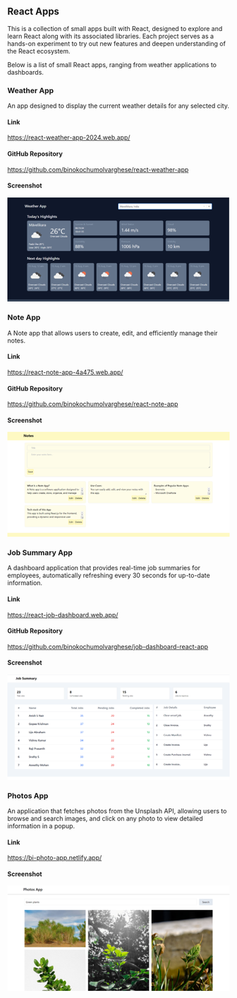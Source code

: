 ## React Apps

This is a collection of small apps built with React, designed to explore and learn React along with its associated libraries. Each project serves as a hands-on experiment to try out new features and deepen understanding of the React ecosystem.

Below is a list of small React apps, ranging from weather applications to dashboards.

### Weather App

An app designed to display the current weather details for any selected city.

#### Link
https://react-weather-app-2024.web.app/

#### GitHub Repository
https://github.com/binokochumolvarghese/react-weather-app

#### Screenshot
![Weather App Screenshot](https://github.com/binokochumolvarghese/react-weather-app/blob/main/public/weather-app-ss.png)



### Note App

A Note app that allows users to create, edit, and efficiently manage their notes.

#### Link
https://react-note-app-4a475.web.app/

#### GitHub Repository
https://github.com/binokochumolvarghese/react-note-app

#### Screenshot
![Note App Screenshot](https://github.com/binokochumolvarghese/react-note-app/blob/main/public/note-app-ss.png)



### Job Summary App
A dashboard application that provides real-time job summaries for employees, automatically refreshing every 30 seconds for up-to-date information.

#### Link
https://react-job-dashboard.web.app/

#### GitHub Repository
https://github.com/binokochumolvarghese/job-dashboard-react-app

#### Screenshot
![Job Dashboard Summary Screenshot](https://github.com/binokochumolvarghese/job-dashboard-react-app/blob/main/public/job-summary-dashboard-ss.png)


### Photos App

An application that fetches photos from the Unsplash API, allowing users to browse and search images, and click on any photo to view detailed information in a popup.

#### Link
https://bi-photo-app.netlify.app/

#### Screenshot
![Photo App Screenshot](https://github.com/binokochumolvarghese/react-photos-app/blob/main/public/photo-app-ss.png)
